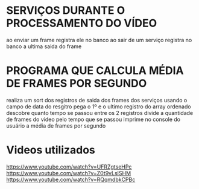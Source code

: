 # SERVIÇOS DURANTE O PROCESSAMENTO DO VÍDEO
ao enviar um frame registra ele no banco
ao sair de um serviço registra no banco a ultima saida do frame

# PROGRAMA QUE CALCULA MÉDIA DE FRAMES POR SEGUNDO
realiza um sort dos registros de saida dos frames dos serviços usando o campo de data do resgitro
pega o 1º e o ultimo registro do array ordenado
descobre quanto tempo se passou entre os 2 registros
divide a quantidade de frames do vídeo pelo tempo que se passou
imprime no console do usuário a média de frames por segundo

# Videos utilizados

https://www.youtube.com/watch?v=UFRZgtseHPc
https://www.youtube.com/watch?v=Z0t9vLsISHM
https://www.youtube.com/watch?v=RQqmdbkCPBc